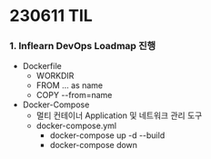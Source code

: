 # 230611 TIL
### 1. Inflearn DevOps Loadmap 진행
- Dockerfile
    - WORKDIR
    - FROM ... as name
    - COPY --from=name <source-dir> <dest-dir>
- Docker-Compose
    - 멀티 컨테이너 Application 및 네트워크 관리 도구
    - docker-compose.yml
        - docker-compose up -d --build
        - docker-compose down
